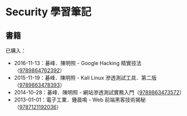 # Security 學習筆記

## 書籍

已購入：

* 2016-11-13：碁峰．陳明照 - Google Hacking 精實技法（[9789864762392](https://www.tenlong.com.tw/products/9789864762392)）
* 2015-11-19：碁峰．陳明照 - Kali Linux 滲透測試工具．第二版（[9789863478393](https://www.tenlong.com.tw/products/9789863478393)）
* 2014-10-28：碁峰．陳明照 - 網站滲透測試實務入門（[9789863473572](https://www.tenlong.com.tw/products/9789863473572)）
* 2013-01-01：電子工業．鍾晨鳴 - Web 前端黑客技術揭秘（[9787121192036](https://book.douban.com/subject/20451827/)）



